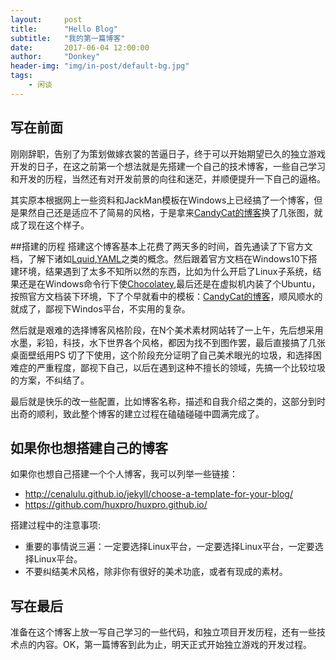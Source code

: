 ```yaml
---
layout:     post
title:      "Hello Blog"
subtitle:   "我的第一篇博客"
date:       2017-06-04 12:00:00
author:     "Donkey"
header-img: "img/in-post/default-bg.jpg"
tags:
    - 闲谈
---
```

## 写在前面

刚刚辞职，告别了为策划做嫁衣裳的苦逼日子，终于可以开始期望已久的独立游戏开发的日子，在这之前第一个想法就是先搭建一个自己的技术博客，一些自己学习和开发的历程，当然还有对开发前景的向往和迷茫，并顺便提升一下自己的逼格。

其实原本根据网上一些资料和JackMan模板在Windows上已经搞了一个博客，但是果然自己还是适应不了简易的风格，于是拿来[CandyCat的博客](http://candycat1992.github.io/)换了几张图，就成了现在这个样子。

##搭建的历程
搭建这个博客基本上花费了两天多的时间，首先通读了下官方文档，了解下诸如[Lquid](https://liquid.bootcss.com/),[YAML](http://www.ruanyifeng.com/blog/2016/07/yaml.html?f=tt)之类的概念。然后跟着官方文档在Windows10下搭建环境，结果遇到了太多不知所以然的东西，比如为什么开启了Linux子系统，结果还是在Windows命令行下使[Chocolatey](https://chocolatey.org),最后还是在虚拟机内装了个Ubuntu，按照官方文档装下环境，下了个早就看中的模板：[CandyCat的博客](http://candycat1992.github.io/)，顺风顺水的就成了，鄙视下Windos平台，不实用的复杂。

然后就是艰难的选择博客风格阶段，在N个美术素材网站转了一上午，先后想采用水墨，彩铅，科技，水下世界各个风格，都因为找不到图作罢，最后直接搞了几张桌面壁纸用PS 切了下使用，这个阶段充分证明了自己美术眼光的垃圾，和选择困难症的严重程度，鄙视下自己，以后在遇到这种不擅长的领域，先搞一个比较垃圾的方案，不纠结了。

最后就是快乐的改一些配置，比如博客名称，描述和自我介绍之类的，这部分到时出奇的顺利，致此整个博客的建立过程在磕磕碰碰中圆满完成了。

## 如果你也想搭建自己的博客

如果你也想自己搭建一个个人博客，我可以列举一些链接：

* http://cenalulu.github.io/jekyll/choose-a-template-for-your-blog/
* https://github.com/huxpro/huxpro.github.io/

搭建过程中的注意事项:

- 重要的事情说三遍：一定要选择Linux平台，一定要选择Linux平台，一定要选择Linux平台。
- 不要纠结美术风格，除非你有很好的美术功底，或者有现成的素材。

## 写在最后

准备在这个博客上放一写自己学习的一些代码，和独立项目开发历程，还有一些技术点的内容。OK，第一篇博客到此为止，明天正式开始独立游戏的开发过程。